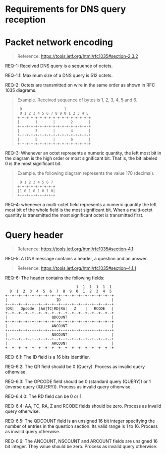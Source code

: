 Requirements for DNS query reception
==========

# Packet network encoding #

> Reference: https://tools.ietf.org/html/rfc1035#section-2.3.2

REQ-1: Received DNS query is a sequence of octets.

REQ-1.1: Maximum size of a DNS query is 512 octets.

REQ-2: Octets are transmitted on wire in the same order as shown in RFC
1035 diagrams.

> Example. Received sequence of bytes is 1, 2, 3, 4, 5 and 6.
>
>      0                   1
>      0 1 2 3 4 5 6 7 8 9 0 1 2 3 4 5
>     +-+-+-+-+-+-+-+-+-+-+-+-+-+-+-+-+
>     |       1       |       2       |
>     +-+-+-+-+-+-+-+-+-+-+-+-+-+-+-+-+
>     |       3       |       4       |
>     +-+-+-+-+-+-+-+-+-+-+-+-+-+-+-+-+
>     |       5       |       6       |
>     +-+-+-+-+-+-+-+-+-+-+-+-+-+-+-+-+

REQ-3: Whenever an octet represents a numeric quantity, the left most bit in
the diagram is the high order or most significant bit.  That is, the bit
labeled 0 is the most significant bit.

> Example. the following
> diagram represents the value 170 (decimal).
>
>      0 1 2 3 4 5 6 7
>     +-+-+-+-+-+-+-+-+
>     |1 0 1 0 1 0 1 0|
>     +-+-+-+-+-+-+-+-+

REQ-4: whenever a multi-octet field represents a numeric quantity
the left most bit of the whole field is the most significant bit.  When
a multi-octet quantity is transmitted the most significant octet is
transmitted first.

# Query header #

> Reference: https://tools.ietf.org/html/rfc1035#section-4.1

REQ-5: A DNS message contains a header, a question and an answer.

> Reference: https://tools.ietf.org/html/rfc1035#section-4.1.1

REQ-6: The header contains the following fields:

                                    1  1  1  1  1  1
      0  1  2  3  4  5  6  7  8  9  0  1  2  3  4  5
    +--+--+--+--+--+--+--+--+--+--+--+--+--+--+--+--+
    |                      ID                       |
    +--+--+--+--+--+--+--+--+--+--+--+--+--+--+--+--+
    |QR|   Opcode  |AA|TC|RD|RA|   Z    |   RCODE   |
    +--+--+--+--+--+--+--+--+--+--+--+--+--+--+--+--+
    |                    QDCOUNT                    |
    +--+--+--+--+--+--+--+--+--+--+--+--+--+--+--+--+
    |                    ANCOUNT                    |
    +--+--+--+--+--+--+--+--+--+--+--+--+--+--+--+--+
    |                    NSCOUNT                    |
    +--+--+--+--+--+--+--+--+--+--+--+--+--+--+--+--+
    |                    ARCOUNT                    |
    +--+--+--+--+--+--+--+--+--+--+--+--+--+--+--+--+

REQ-6.1: The ID field is a 16 bits identifier.

REQ-6.2: The QR field should be 0 (Query). Process as invalid query
otherwise.

REQ-6.3: The OPCODE field should be 0 (standard query (QUERY)) or 1
(inverse query (IQUERY)). Process as invalid query otherwise.

REQ-6.4.0: The RD field can be 0 or 1.

REQ-6.4: AA, TC, RA, Z and RCODE fields should be zero. Process as
invalid query otherwise.

REQ-6.5: The QDCOUNT field is an unsigned 16 bit integer specifying the
number of entries in the question section. Its valid range is 1 to
16. Process as invalid query otherwise.

REQ-6.6: The ANCOUNT, NSCOUNT and ARCOUNT fields are unsigned 16 bit
integer. They value should be zero. Process as invalid query otherwise.
